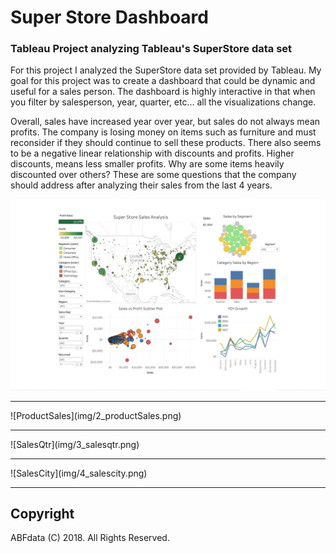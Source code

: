 # Super Store Dashboard

### Tableau Project analyzing Tableau's SuperStore data set

For this project I analyzed the SuperStore data set provided by Tableau. My goal for this project was to create a dashboard that could be dynamic and useful for a sales person. The dashboard is highly interactive in that when you filter by salesperson, year, quarter, etc... all the visualizations change. 

Overall, sales have increased year over year, but sales do not always mean profits. The company is losing money on items such as furniture and must reconsider if they should continue to sell these products. There also seems to be a negative linear relationship with discounts and profits. Higher discounts, means less smaller profits. Why are some items heavily discounted over others? These are some questions that the company should address after analyzing their sales from the last 4 years.

![Dashboard](img/1_dashboard.png)
<hr>
![ProductSales](img/2_productSales.png)
<hr>
![SalesQtr](img/3_salesqtr.png)
<hr>
![SalesCity](img/4_salescity.png)
<hr>

## Copyright

ABFdata (C) 2018. All Rights Reserved.